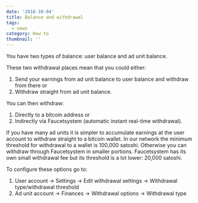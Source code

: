 ```yaml
---
date: '2018-10-04'
title: Balance and withdrawal
tags:
  - news
category: How to
thumbnail: ''
---
```

You have two types of balance: user balance and ad unit balance.

These two withdrawal places mean that you could either: 

1. Send your earnings from ad unit balance to user balance and withdraw from there or 
2. Withdraw straight from ad unit balance.

You can then withdraw:

1. Directly to a bitcoin address or
2. Indirectly via Faucetsystem (automatic instant real-time withdrawal).

If you have many ad units it is simpler to accumulate earnings at the user account to withdraw straight to a bitcoin wallet. In our network the minimum threshold for withdrawal to a wallet is 100,000 satoshi. Otherwise you can withdraw through Faucetsystem in smaller portions. Faucetsystem has its own small withdrawal fee but its threshold is a lot lower: 20,000 satoshi.

To configure these options go to:

1. User account -> Settings -> Edit withdrawal settings -> Withdrawal type/withdrawal threshold
2. Ad unit account -> Finances -> Withdrawal options -> Withdrawal type
